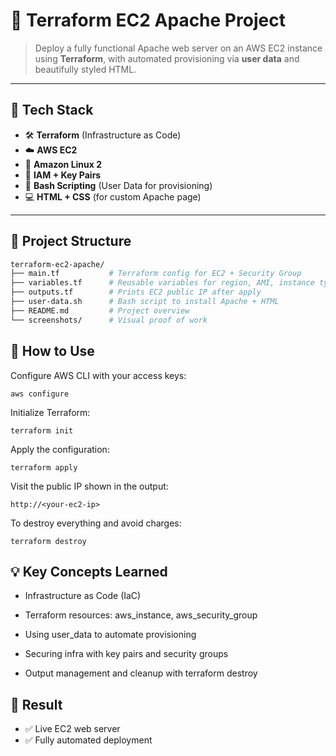 # 🚀 Terraform EC2 Apache Project

> Deploy a fully functional Apache web server on an AWS EC2 instance using **Terraform**, with automated provisioning via **user data** and beautifully styled HTML.

---

## 🧰 Tech Stack

- 🛠️ **Terraform** (Infrastructure as Code)
- ☁️ **AWS EC2**
- 🐧 **Amazon Linux 2**
- 🔐 **IAM + Key Pairs**
- 🔧 **Bash Scripting** (User Data for provisioning)
- 💻 **HTML + CSS** (for custom Apache page)

---


## 📁 Project Structure

```bash
terraform-ec2-apache/
├── main.tf           # Terraform config for EC2 + Security Group
├── variables.tf      # Reusable variables for region, AMI, instance type
├── outputs.tf        # Prints EC2 public IP after apply
├── user-data.sh      # Bash script to install Apache + HTML
├── README.md         # Project overview
└── screenshots/      # Visual proof of work
```
## 🔧 How to Use
Configure AWS CLI with your access keys:
```
aws configure
```
Initialize Terraform:
```
terraform init
```
Apply the configuration:
```
terraform apply
```
Visit the public IP shown in the output:
```
http://<your-ec2-ip>
```
To destroy everything and avoid charges:
```
terraform destroy
```

## 💡 Key Concepts Learned

- Infrastructure as Code (IaC)

- Terraform resources: aws_instance, aws_security_group

- Using user_data to automate provisioning

- Securing infra with key pairs and security groups

- Output management and cleanup with terraform destroy

## 🏁 Result

- ✅ Live EC2 web server
- ✅ Fully automated deployment


